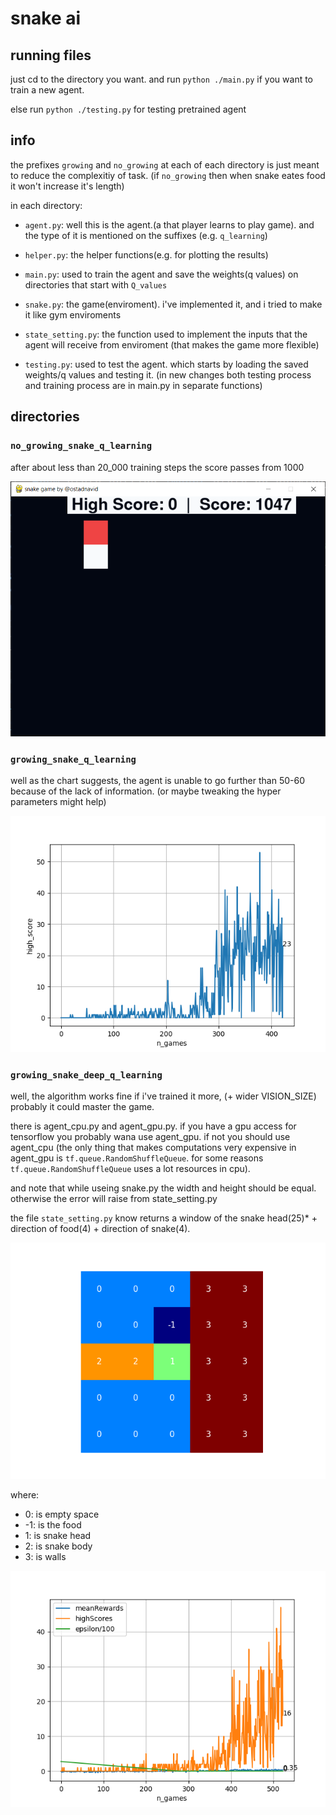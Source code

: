 # snake ai

## running files

just cd to the directory you want. and run `python ./main.py` if you want to train a new agent.

else run `python ./testing.py` for testing pretrained agent

## info

the prefixes `growing` and `no_growing` at each of each directory is just meant to reduce the complexitiy of task. (if `no_growing` then when snake eates food it won't increase it's length)

in each directory:
- `agent.py`: well this is the agent.(a that player learns to play game). and the type of it is mentioned on the suffixes (e.g. `q_learning`)

- `helper.py`: the helper functions(e.g. for plotting the results)

- `main.py`: used to train the agent and save the weights(q values) on directories that start with `Q_values`

- `snake.py`: the game(enviroment). i've implemented it, and i tried to make it like gym enviroments

- `state_setting.py`: the function used to implement the inputs that the agent will receive from enviroment (that makes the game more flexible)

- `testing.py`: used to test the agent. which starts by loading the saved weights/q values and testing it. (in new changes both testing process and training process are in main.py in separate functions)

## directories

### `no_growing_snake_q_learning`

after about less than 20_000 training steps the score passes from 1000

![no_growing_q_learning_img](./images/no_growing_q_learning.png)

### `growing_snake_q_learning`

well as the chart suggests, the agent is unable to go further than 50-60 because of the lack of information. (or maybe tweaking the hyper parameters might help)

![growing_snake_q_learning_chart](./growing_snake_q_learning/Q_values_23_07_26/results.png)

### `growing_snake_deep_q_learning`

well, the algorithm works fine if i've trained it more, (+ wider VISION_SIZE) probably it could master the game.

there is agent_cpu.py and agent_gpu.py. if you have a gpu access for tensorflow you probably wana use agent_gpu. if not you should use agent_cpu (the only thing that makes computations very expensive in agent_gpu is `tf.queue.RandomShuffleQueue`. for some reasons `tf.queue.RandomShuffleQueue` uses a lot resources in cpu).

and note that while useing snake.py the width and height should be equal. otherwise the error will raise from state_setting.py

the file `state_setting.py` know returns a window of the snake head(25)* + direction of food(4) + direction of snake(4).

![growing_snake_deep_q_learning](./images/growing_snake_deep_q_learning.png)

where:
- 0: is empty space
- -1: is the food
- 1: is snake head
- 2: is snake body
- 3: is walls

![growing_snake_deep_q_learning_results](growing_snake_deep_q_learning/saved_models23_07_21_09_32_27/results.png)